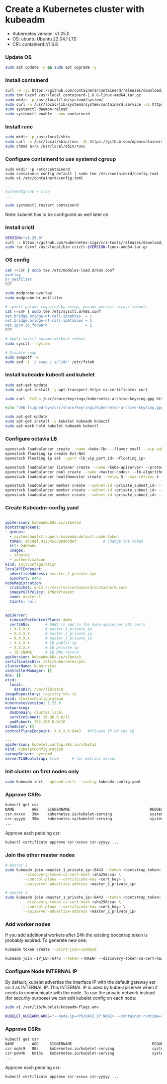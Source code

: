 # Create a Kubernetes cluster with kubeadm

- Kubernetes version: v1.25.0
- OS: ubuntu Ubuntu 22.04.1 LTS
- CRI: containerd://1.6.8

### Update OS

```bash
sudo apt update -y && sudo apt upgrade -y
```

### Install containerd

```bash
curl -O -JL https://github.com/containerd/containerd/releases/download/v1.6.8/containerd-1.6.8-linux-amd64.tar.gz
sudo tar Cxzvf /usr/local containerd-1.6.8-linux-amd64.tar.gz
sudo mkdir -p /usr/local/lib/systemd/system/
sudo curl -o /usr/local/lib/systemd/system/containerd.service -JL https://raw.githubusercontent.com/containerd/containerd/main/containerd.service
sudo systemctl daemon-reload
sudo systemctl enable --now containerd
```

### Install runc
```bash
sudo mkdir -p /usr/local/sbin
sudo curl -o /usr/local/sbin/runc -JL https://github.com/opencontainers/runc/releases/download/v1.1.4/runc.amd64
sudo chmod a+rx /usr/local/sbin/runc
```

### Configure containerd to use systemd cgroup
```
sudo mkdir -p /etc/containerd
sudo containerd config default | sudo tee /etc/containerd/config.toml
sudo vi /etc/containerd/config.toml
```

```yaml
...
SystemdCgroup = true
...
```
```bash
sudo systemctl restart containerd
```

Note: kubelet has to be configured as well later on

### Install crictl
```bash
VERSION="v1.25.0"
curl -L https://github.com/kubernetes-sigs/cri-tools/releases/download/$VERSION/crictl-${VERSION}-linux-amd64.tar.gz --output crictl-${VERSION}-linux-amd64.tar.gz
sudo tar Czxvf /usr/local/bin crictl-$VERSION-linux-amd64.tar.gz
```

### OS config

```bash
cat <<EOF | sudo tee /etc/modules-load.d/k8s.conf
overlay
br_netfilter
EOF

sudo modprobe overlay
sudo modprobe br_netfilter

# sysctl params required by setup, params persist across reboots
cat <<EOF | sudo tee /etc/sysctl.d/k8s.conf
net.bridge.bridge-nf-call-iptables  = 1
net.bridge.bridge-nf-call-ip6tables = 1
net.ipv4.ip_forward                 = 1
EOF

# Apply sysctl params without reboot
sudo sysctl --system

# Disable swap
sudo swapoff -a
sudo sed -i '/ swap / s/^/#/' /etc/fstab
```

### Install kubeadm kubectl and kubelet
```bash
sudo apt-get update
sudo apt-get install -y apt-transport-https ca-certificates curl

sudo curl -fsSLo /usr/share/keyrings/kubernetes-archive-keyring.gpg https://packages.cloud.google.com/apt/doc/apt-key.gpg

echo "deb [signed-by=/usr/share/keyrings/kubernetes-archive-keyring.gpg] https://apt.kubernetes.io/ kubernetes-xenial main" | sudo tee /etc/apt/sources.list.d/kubernetes.list

sudo apt-get update
sudo apt-get install -y kubelet kubeadm kubectl
sudo apt-mark hold kubelet kubeadm kubectl
```


### Configure octavia LB

```bash
openstack loadbalancer create --name <kube-lb> --flavor small --vip-subnet-id <private_subnet_id>
openstack floating ip create Ext-Net
openstack floating ip set --port <lb_vip_port_id> <floating_ip>

openstack loadbalancer listener create --name <kube-apiserver> --protocol TCP --protocol-port 6443 <kube-lb>
openstack loadbalancer pool create --name <master-nodes> --lb-algorithm ROUND_ROBIN --listener <kube-apiserver> --protocol TCP
openstack loadbalancer healthmonitor create --delay 5 --max-retries 4 --timeout 10 --type TCP <master-nodes>

openstack loadbalancer member create --subnet-id <private_subnet_id> --address <master_1_private_ip> --protocol-port 6443 <master-nodes>
openstack loadbalancer member create --subnet-id <private_subnet_id> --address <master_2_private_ip> --protocol-port 6443 <master-nodes>
openstack loadbalancer member create --subnet-id <private_subnet_id> --address <master_3_private_ip> --protocol-port 6443 <master-nodes>
```

### Create Kubeadm-config.yaml
```yaml
---
apiVersion: kubeadm.k8s.io/v1beta3
bootstrapTokens:
- groups:
  - system:bootstrappers:kubeadm:default-node-token
  token: abcdef.0123456789abcdef            # Change the token
  ttl: 24h0m0s
  usages:
  - signing
  - authentication
kind: InitConfiguration
localAPIEndpoint:
  advertiseAddress: <master_1_private_ip>
  bindPort: 6443
nodeRegistration:
  criSocket: unix:///var/run/containerd/containerd.sock
  imagePullPolicy: IfNotPresent
  name: master-1
  taints: null

---
apiServer:
  timeoutForControlPlane: 4m0s
  certSANs:       # SANS to add to the kube-apiserver SSL certs
  - X.X.X.X       # master_1_private_ip
  - X.X.X.X       # master_2_private_ip
  - X.X.X.X       # master_3_private_ip
  - X.X.X.X       # LB public ip
  - X.X.X.X       # LB private ip
  - lb-CNAME      # LB DNS record
apiVersion: kubeadm.k8s.io/v1beta3
certificatesDir: /etc/kubernetes/pki
clusterName: kubernetes
controllerManager: {}
dns: {}
etcd:
  local:
    dataDir: /var/lib/etcd
imageRepository: registry.k8s.io
kind: ClusterConfiguration
kubernetesVersion: 1.25.0
networking:
  dnsDomain: cluster.local
  serviceSubnet: 10.96.0.0/12
  podSubnet: 192.168.0.0/16
scheduler: {}
controlPlaneEndpoint: X.X.X.X:6443   #Private IP of the LB

---
apiVersion: kubelet.config.k8s.io/v1beta1
kind: KubeletConfiguration
cgroupDriver: systemd
serverTLSBootstrap: true      # for metrics server
```

### Init cluster on first nodes only
```bash
sudo kubeadm init --upload-certs --config kubeadm-config.yaml
```

### Approve CSRs
```bash
kubectl get csr
NAME        AGE    SIGNERNAME                                    REQUESTOR               REQUESTEDDURATION   CONDITION
csr-xxxxx   39m    kubernetes.io/kubelet-serving                 system:node:<master1>   <none>              Pending
csr-yyyyy   39m    kubernetes.io/kubelet-serving                 system:node:<master1>   <none>              Pending
...
```
Approve each pending csr:
```bash
kubectl certificate approve csr-xxxxx csr-yyyyy ...
```


### Join the other master nodes
```bash
# master 2
sudo kubeadm join <master_1_private_ip>:6443 --token <bootstrap_token> \
        --discovery-token-ca-cert-hash <sha256:ca> \
        --control-plane --certificate-key <cert_key> \
        --apiserver-advertise-address <master_2_private_ip>

# master 3
sudo kubeadm join <master_1_private_ip>:6443 --token <bootstrap_token> \
        --discovery-token-ca-cert-hash <sha256:ca> \
        --control-plane --certificate-key <cert_key> \
        --apiserver-advertise-address <master_2_private_ip>
```

### Add worker nodes

If you add additional workers after 24h the existing bootstrap token is probably expired. To generate new one:

```bash
kubeadm token create --print-join-command

kubeadm join <IP_LB>:6443 --token <TOKEN> --discovery-token-ca-cert-hash sha256:<SHA256>
```

### Configure Node INTERNAL IP

By default, kubelet advertise the interface IP with the default gateway set on it as INTERNAL IP. This INTERNAL IP is used by kube-apiserver when it needs to communicate with the node. To use the private network instead (for security purpose) we can edit kubelet config on each node:

```bash
sudo vi /var/lib/kubelet/kubeadm-flags.env
```

```bash
KUBELET_KUBEADM_ARGS="--node-ip=<PRIVATE IP NODE> --container-runtime=remote --..."
```

### Approve CSRs
```bash
kubectl get csr
NAME        AGE     SIGNERNAME                                    REQUESTOR                 REQUESTEDDURATION   CONDITION
csr-mq6c9   80s     kubernetes.io/kubelet-serving                 system:node:<master2>     <none>              Pending
csr-pdw4k   6m15s   kubernetes.io/kubelet-serving                 system:node:<master3>     <none>              Pending
...
```
Approve each pending csr:
```bash
kubectl certificate approve csr-xxxxx csr-yyyyy ...
```
